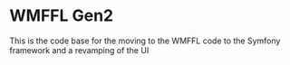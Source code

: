 # WMFFL Gen2
This is the code base for the moving to the WMFFL code to the Symfony framework and a revamping of the UI